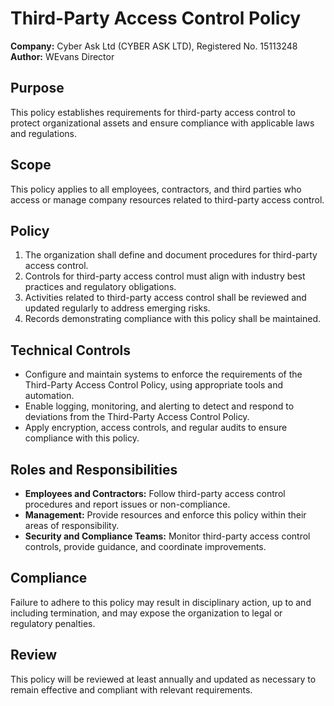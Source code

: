 # Third-Party Access Control Policy

**Company:** Cyber Ask Ltd (CYBER ASK LTD), Registered No. 15113248  
**Author:** WEvans Director

## Purpose
This policy establishes requirements for third-party access control to protect organizational assets and ensure compliance with applicable laws and regulations.

## Scope
This policy applies to all employees, contractors, and third parties who access or manage company resources related to third-party access control.

## Policy
1. The organization shall define and document procedures for third-party access control.
2. Controls for third-party access control must align with industry best practices and regulatory obligations.
3. Activities related to third-party access control shall be reviewed and updated regularly to address emerging risks.
4. Records demonstrating compliance with this policy shall be maintained.

## Technical Controls
- Configure and maintain systems to enforce the requirements of the Third-Party Access Control Policy, using appropriate tools and automation.
- Enable logging, monitoring, and alerting to detect and respond to deviations from the Third-Party Access Control Policy.
- Apply encryption, access controls, and regular audits to ensure compliance with this policy.

## Roles and Responsibilities
- **Employees and Contractors:** Follow third-party access control procedures and report issues or non-compliance.
- **Management:** Provide resources and enforce this policy within their areas of responsibility.
- **Security and Compliance Teams:** Monitor third-party access control controls, provide guidance, and coordinate improvements.

## Compliance
Failure to adhere to this policy may result in disciplinary action, up to and including termination, and may expose the organization to legal or regulatory penalties.

## Review
This policy will be reviewed at least annually and updated as necessary to remain effective and compliant with relevant requirements.
